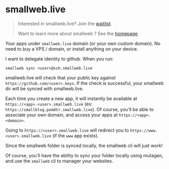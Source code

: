 # smallweb.live

> Interested in smallweb.live? Join the [waitlist](https://cloud.smallweb.run).
>
> Want to learn more about smallweb ? See the [homepage](https://smallweb.run).

Your apps under `smallweb.live` domain (or your own custom domain). No need to buy a VPS / domain, or install anything on your device.

I want to delegate identity to github.  When you run:

```
smallweb sync <user>@ssh.smallweb.live
```

smallweb.live will check that your public key against `https://github.com/<user>.keys`. If the check is successful, your smallweb dir will be synced with smallweb.live.

Each time you create a new app, it will instantly be available at `https://<app>.<user>.smallweb.live` (ex: `https://smallblog.pomdtr.smallweb.live`). Of course, you'll be able to associate your own domain, and access your apps at `https://<app>.<domain>`.

Going to `https://<user>.smallweb.live` will redirect you to `https://www.<user>.smallweb.live` (if the `www` app exists).

Since the smallweb folder is synced locally, the smallweb cli will just work!

Of course, you'll have the ability to sync your folder locally using mutagen, and use the `smallweb` cli to manager your websites.
